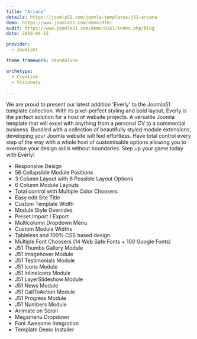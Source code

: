 ```yaml
---
title: "Ariana"
details: https://joomla51.com/joomla-templates/j51-ariana
demo: https://www.joomla51.com/demo/0161
audit: https://www.joomla51.com/demo/0161/index.php/blog
date: 2019-04-15

provider: 
  - Joomla51

theme_framework: Standalone

archetype:
  - Creative
  - Visionary
  
---
```


We are proud to present our latest addition 'Everly' to the Joomla51 template collection. With its pixel-perfect styling and bold layout, Everly is the perfect solution for a host of website projects. A versatile Joomla template that will excel with anything from a personal CV to a commercial business. Bundled with a collection of beautifully styled module extensions, developing your Joomla website will feel effortless. Have total control every step of the way with a whole host of customisable options allowing you to exercise your design skills without boundaries. Step up your game today with Everly!

* Responsive Design
* 56 Collapsible Module Positions
* 3 Column Layout with 6 Possible Layout Options
* 6 Column Module Layouts
* Total control with Multiple Color Choosers
* Easy edit Site Title
* Custom Template Width
* Module Style Overrides
* Preset Import / Export
* Multicolumn Dropdown Menu
* Custom Module Widths
* Tableless and 100% CSS based design
* Multiple Font Choosers (14 Web Safe Fonts + 100 Google Fonts)
* J51 Thumbs Gallery Module
* J51 Imagehover Module
* J51 Testimonials Module
* J51 Icons Module
* J51 InlineIcons Module
* J51 LayerSlideshow Module
* J51 News Module
* J51 CallToAction Module
* J51 Progress Module
* J51 Numbers Module
* Animate on Scroll
* Megamenu Dropdown
* Font Awesome Integration
* Template Demo Installer
